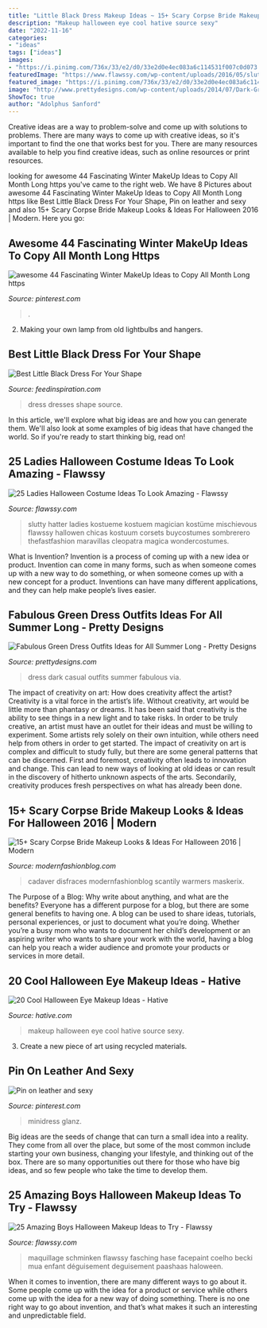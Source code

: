 ```yaml
---
title: "Little Black Dress Makeup Ideas ~ 15+ Scary Corpse Bride Makeup Looks &amp; Ideas For Halloween 2016"
description: "Makeup halloween eye cool hative source sexy"
date: "2022-11-16"
categories:
- "ideas"
tags: ["ideas"]
images:
- "https://i.pinimg.com/736x/33/e2/d0/33e2d0e4ec083a6c114531f007c0d073.jpg"
featuredImage: "https://www.flawssy.com/wp-content/uploads/2016/05/slutty-halloween-costumes-Halloween-party-costume-ideas.jpg"
featured_image: "https://i.pinimg.com/736x/33/e2/d0/33e2d0e4ec083a6c114531f007c0d073.jpg"
image: "http://www.prettydesigns.com/wp-content/uploads/2014/07/Dark-Green-Dress-for-a-Casual-Look.jpg"
ShowToc: true
author: "Adolphus Sanford"
---
```



Creative ideas are a way to problem-solve and come up with solutions to problems. There are many ways to come up with creative ideas, so it's important to find the one that works best for you. There are many resources available to help you find creative ideas, such as online resources or print resources.

	

		
looking for awesome 44 Fascinating Winter MakeUp Ideas to Copy All Month Long https you've came to the right web. We have 8 Pictures about awesome 44 Fascinating Winter MakeUp Ideas to Copy All Month Long https like Best Little Black Dress For Your Shape, Pin on leather and sexy and also 15+ Scary Corpse Bride Makeup Looks &amp; Ideas For Halloween 2016 | Modern. Here you go:
		
    
## Awesome 44 Fascinating Winter MakeUp Ideas To Copy All Month Long Https

<img loading=lazy src="https://i.pinimg.com/736x/33/e2/d0/33e2d0e4ec083a6c114531f007c0d073.jpg" onerror="this.onerror=null;this.src='https://tse4.mm.bing.net/th?id=OIP.NYhY2qmrXKEQ6kbsEqmYPgHaLG&amp;pid=15.1';" alt="awesome 44 Fascinating Winter MakeUp Ideas to Copy All Month Long https">

_Source: pinterest.com_

>. 

	

2. Making your own lamp from old lightbulbs and hangers.

    
## Best Little Black Dress For Your Shape

<img loading=lazy src="http://feedinspiration.com/wp-content/uploads/2015/07/Little-Black-Dresses-Juniors.jpg" onerror="this.onerror=null;this.src='https://tse4.mm.bing.net/th?id=OIP.g5Cxx1dr-G0mhhRro7rPrQHaJ4&amp;pid=15.1';" alt="Best Little Black Dress For Your Shape">

_Source: feedinspiration.com_

>dress dresses shape source. 

	

In this article, we'll explore what big ideas are and how you can generate them. We'll also look at some examples of big ideas that have changed the world. So if you're ready to start thinking big, read on!

    
## 25 Ladies Halloween Costume Ideas To Look Amazing - Flawssy

<img loading=lazy src="https://www.flawssy.com/wp-content/uploads/2016/05/slutty-halloween-costumes-Halloween-party-costume-ideas.jpg" onerror="this.onerror=null;this.src='https://tse2.mm.bing.net/th?id=OIP.VVCkYU8iSCaCyBbt8heTYAHaRc&amp;pid=15.1';" alt="25 Ladies Halloween Costume Ideas To Look Amazing - Flawssy">

_Source: flawssy.com_

>slutty hatter ladies kostueme kostuem magician kostüme mischievous flawssy hallowen chicas kostuum corsets buycostumes sombrerero thefastfashion maravillas cleopatra magica wondercostumes. 

	

What is Invention?
Invention is a process of coming up with a new idea or product. Invention can come in many forms, such as when someone comes up with a new way to do something, or when someone comes up with a new concept for a product. Inventions can have many different applications, and they can help make people’s lives easier.

    
## Fabulous Green Dress Outfits Ideas For All Summer Long - Pretty Designs

<img loading=lazy src="http://www.prettydesigns.com/wp-content/uploads/2014/07/Dark-Green-Dress-for-a-Casual-Look.jpg" onerror="this.onerror=null;this.src='https://tse1.mm.bing.net/th?id=OIP.zvq2xtlk1-M5_odiNS3FNAHaK2&amp;pid=15.1';" alt="Fabulous Green Dress Outfits Ideas for All Summer Long - Pretty Designs">

_Source: prettydesigns.com_

>dress dark casual outfits summer fabulous via. 

	

The impact of creativity on art: How does creativity affect the artist?
Creativity is a vital force in the artist’s life. Without creativity, art would be little more than phantasy or dreams. It has been said that creativity is the ability to see things in a new light and to take risks. In order to be truly creative, an artist must have an outlet for their ideas and must be willing to experiment. Some artists rely solely on their own intuition, while others need help from others in order to get started. The impact of creativity on art is complex and difficult to study fully, but there are some general patterns that can be discerned. First and foremost, creativity often leads to innovation and change. This can lead to new ways of looking at old ideas or can result in the discovery of hitherto unknown aspects of the arts. Secondarily, creativity produces fresh perspectives on what has already been done.

    
## 15+ Scary Corpse Bride Makeup Looks &amp; Ideas For Halloween 2016 | Modern

<img loading=lazy src="https://modernfashionblog.com/wp-content/uploads/2016/09/15-Scary-Corpse-Bride-Makeup-Looks-Ideas-For-Halloween-2016-15-Scary-Corpse-Bride-Makeup-Looks-Ideas-For-Halloween-2016-216.jpg" onerror="this.onerror=null;this.src='https://tse1.mm.bing.net/th?id=OIP.2SiA6x_HuWknz_bU1pKbnwHaLF&amp;pid=15.1';" alt="15+ Scary Corpse Bride Makeup Looks &amp; Ideas For Halloween 2016 | Modern">

_Source: modernfashionblog.com_

>cadaver disfraces modernfashionblog scantily warmers maskerix. 

	

The Purpose of a Blog: Why write about anything, and what are the benefits?
Everyone has a different purpose for a blog, but there are some general benefits to having one. A blog can be used to share ideas, tutorials, personal experiences, or just to document what you’re doing. Whether you’re a busy mom who wants to document her child’s development or an aspiring writer who wants to share your work with the world, having a blog can help you reach a wider audience and promote your products or services in more detail.

    
## 20 Cool Halloween Eye Makeup Ideas - Hative

<img loading=lazy src="https://hative.com/wp-content/uploads/2014/10/halloween-eye-makeup/11-halloween-eye-makeup-ideas.jpg" onerror="this.onerror=null;this.src='https://tse1.mm.bing.net/th?id=OIP.evZy6mfi9r8wbZePOBRsSwHaLI&amp;pid=15.1';" alt="20 Cool Halloween Eye Makeup Ideas - Hative">

_Source: hative.com_

>makeup halloween eye cool hative source sexy. 

	

3. Create a new piece of art using recycled materials.

    
## Pin On Leather And Sexy

<img loading=lazy src="https://i.pinimg.com/736x/ad/f8/7b/adf87b6270e013c1483017f6887c1083.jpg" onerror="this.onerror=null;this.src='https://tse1.mm.bing.net/th?id=OIP.2tZH3ZaN4mUBKPCzGZIAagHaQs&amp;pid=15.1';" alt="Pin on leather and sexy">

_Source: pinterest.com_

>minidress glanz. 

	

Big ideas are the seeds of change that can turn a small idea into a reality. They come from all over the place, but some of the most common include starting your own business, changing your lifestyle, and thinking out of the box. There are so many opportunities out there for those who have big ideas, and so few people who take the time to develop them.

    
## 25 Amazing Boys Halloween Makeup Ideas To Try - Flawssy

<img loading=lazy src="http://flawssy.com/wp-content/uploads/2016/05/rat-makeup-ideas-for-boy-at-haloween.jpg" onerror="this.onerror=null;this.src='https://tse1.mm.bing.net/th?id=OIP.drIJAtEZiz2I__hvA8YkZQHaJ4&amp;pid=15.1';" alt="25 Amazing Boys Halloween Makeup Ideas to Try - Flawssy">

_Source: flawssy.com_

>maquillage schminken flawssy fasching hase facepaint coelho becki mua enfant déguisement deguisement paashaas haloween. 

	

When it comes to invention, there are many different ways to go about it. Some people come up with the idea for a product or service while others come up with the idea for a new way of doing something. There is no one right way to go about invention, and that’s what makes it such an interesting and unpredictable field.

